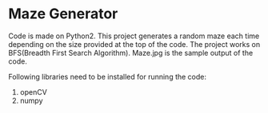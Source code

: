 # Maze Generator

Code is made on Python2.
This project generates a random maze each time depending on the size provided at the top of the code. The project works on BFS(Breadth First Search Algorithm).
Maze.jpg is the sample output of the code.

Following libraries need to be installed for running the code:
1. openCV
2. numpy
